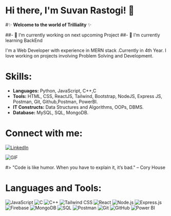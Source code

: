# Hi there, I'm Suvan Rastogi! 👋
#✨ **Welcome to the world of Trilliality** ✨

##- 🔭 I’m currently working on next upcoming Project
##- 🌱 I’m currently learning BackEnd
  
I'm a Web Developer with experience in MERN stack .Currently in 4th Year. I love working on projects involving Problem Solving and Development.

# Skills:
- **Languages:** Python, JavaScript, C++,C
- **Tools:** HTML, CSS, ReactJS, Tailwind, Bootstrap, NodeJS, Express JS, Postman, Git, Github,Postman, PowerBI.
- **IT Constructs:** Data Structures and Algorithms, OOPs, DBMS.
- **Database:** MySQL, SQL, MongoDB.
  
# Connect with me:
[![LinkedIn](https://img.shields.io/badge/-LinkedIn-blue?style=flat&logo=Linkedin&logoColor=white)]([https://www.linkedin.com/in/suvan-rastogi-1a0b2724b/])

![GIF]([https://media.giphy.com/media/26uf6qaxqHpYXgjWU/giphy.gif](https://tenor.com/bn1BX.gif))

#> "Code is like humor. When you have to explain it, it’s bad." – Cory House

# Languages and Tools:

![JavaScript](https://img.shields.io/badge/-JavaScript-F7DF1E?style=flat&logo=javascript&logoColor=black)
![C](https://img.shields.io/badge/-C-A8B9CC?style=flat&logo=c&logoColor=white)
![C++](https://img.shields.io/badge/-C++-00599C?style=flat&logo=c%2B%2B&logoColor=white)
![Tailwind CSS](https://img.shields.io/badge/-Tailwind_CSS-38B2AC?style=flat&logo=tailwind-css&logoColor=white)
![React](https://img.shields.io/badge/-React-61DAFB?style=flat&logo=react&logoColor=black)
![Node.js](https://img.shields.io/badge/-Node.js-339933?style=flat&logo=node.js&logoColor=white)
![Express.js](https://img.shields.io/badge/-Express.js-000000?style=flat&logo=express&logoColor=white)
![Firebase](https://img.shields.io/badge/-Firebase-FFCA28?style=flat&logo=firebase&logoColor=black)
![MongoDB](https://img.shields.io/badge/-MongoDB-47A248?style=flat&logo=mongodb&logoColor=white)
![SQL](https://img.shields.io/badge/-SQL-4479A1?style=flat&logo=postgresql&logoColor=white)
![Postman](https://img.shields.io/badge/-Postman-FF6C37?style=flat&logo=postman&logoColor=white)
![Git](https://img.shields.io/badge/-Git-F05032?style=flat&logo=git&logoColor=white)
![GitHub](https://img.shields.io/badge/-GitHub-181717?style=flat&logo=github&logoColor=white)
![Power BI](https://img.shields.io/badge/-Power_BI-F2C811?style=flat&logo=power-bi&logoColor=black)





<!--
**trilliality/trilliality** is a  repository because its `README.md` (this file) appears on your GitHub profile.

Here are some ideas to get you started:

- 🔭 I’m currently working on ...
- 🌱 I’m currently learning ...
- 👯 I’m looking to collaborate on ...
- 🤔 I’m looking for help with ...
- 💬 Ask me about ...
- 📫 How to reach me: ...
- 😄 Pronouns: ...
- ⚡ Fun fact: ...
-->
